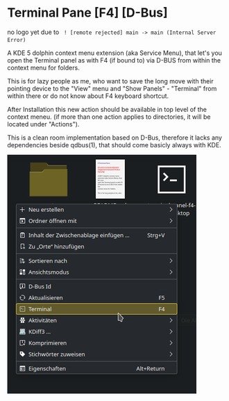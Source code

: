 # Terminal Pane [F4] [D-Bus]

no logo yet due to ` ! [remote rejected] main -> main (Internal Server Error)`

A KDE 5 dolphin context menu extension (aka Service Menu), that let's you
open the Terminal panel as with F4 (if bound to) via D-BUS from within the
context menu for folders.

This is for lazy people as me, who want to save the long move with their
pointing device to the "View" menu and "Show Panels" - "Terminal" from
within there or do not know about F4 keyboard shortcut.

After Installation this new action should be available in top level of the
context meneu. (if more than one action applies to directories, it will be
located under "Actions").

This is a clean room implementation based on D-Bus, therefore it lacks any
dependencies beside qdbus(1), that should come basicly always with KDE.

![in-action-screenshot](assets/images/terminal-panel-f4-dbus-screen.png)
